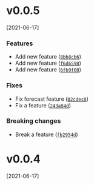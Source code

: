 # v0.0.5
[2021-06-17]

### Features

*  Add new feature ([`8bb8cb6`](https://github.com/nadia77-a/geolocationApp/commit/8bb8cb6a1224068b5dda5e675112d4d9f348f292))
*  Add new feature ([`f6d6598`](https://github.com/nadia77-a/geolocationApp/commit/f6d6598ea5d7432fb17c9d04c100b762448de41e))
*  Add new feature ([`6fb9f08`](https://github.com/nadia77-a/geolocationApp/commit/6fb9f084b2eee65cd69fa9c4d405d38752058eb5))

### Fixes

*  Fix forecast feature ([`02cdec8`](https://github.com/nadia77-a/geolocationApp/commit/02cdec8ae680589fffc8b30a486312f36c6b4543))
*  Fix a feature ([`243a84d`](https://github.com/nadia77-a/geolocationApp/commit/243a84d954e9b6ee0a4cbcb7bc963f3b16a6f69e))

### Breaking changes

*  Break a feature ([`fb2954d`](https://github.com/nadia77-a/geolocationApp/commit/fb2954dc5f09eb1736272011cc0b614f3be5e507))

# v0.0.4
[2021-06-17]




